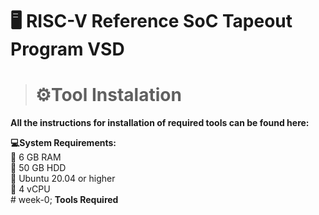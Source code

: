 # 🖥️ RISC-V Reference SoC Tapeout Program VSD
># ⚙️Tool Instalation
<p><b>All the instructions for installation of required tools can be found here:</b></p>
<b>💻System Requirements:</b><br>
🧠 6 GB RAM<br>
💾 50 GB HDD<br>
🐧 Ubuntu 20.04 or higher<br>
🔲  4 vCPU<br>
# week-0;
<b>Tools Required</b>
